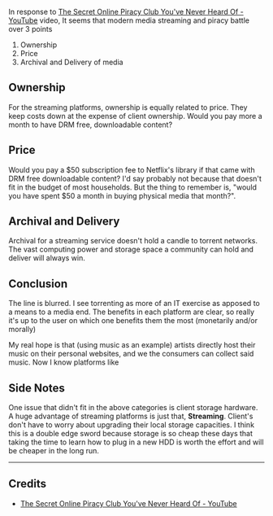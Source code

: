 In response to [The Secret Online Piracy Club You've Never Heard Of - YouTube](https://www.youtube.com/watch?v=V1aqZT7jbo8) video,  It seems that modern media streaming and piracy battle over 3 points  

1. Ownership
2. Price 
3. Archival and Delivery of media
  
## Ownership
For the streaming platforms, ownership is equally related to price. They keep costs down at the expense of client ownership. Would you pay more a month to have DRM free, downloadable content?

## Price
Would you pay a $50 subscription fee to Netflix's library if that came with DRM free downloadable content? I'd say probably not because that doesn't fit in the budget of most households. But the thing to remember is, "would you have spent $50 a month in buying physical media that month?". 

## Archival and Delivery
Archival for a streaming service doesn't hold a candle to torrent networks. The vast computing power and storage space a community can hold and deliver will always win.

## Conclusion
The line is blurred. I see torrenting as more of an IT exercise as apposed to a means to a media end. The benefits in each platform are clear, so really it's up to the user on which one benefits them the most (monetarily and/or morally) 

My real hope is that (using music as an example) artists directly host their music on their personal websites, and we the consumers can collect said music. Now I know platforms like


## Side Notes
One issue that didn't fit in the above categories is client storage hardware. A huge advantage of streaming platforms is just that, **Streaming**. Client's don't have to worry about upgrading their local storage capacities. I think this is a double edge sword because storage is so cheap these days that taking the time to learn how to plug in a new HDD is worth the effort and will be cheaper in the long run.


---
## Credits 
- [The Secret Online Piracy Club You've Never Heard Of - YouTube](https://www.youtube.com/watch?v=V1aqZT7jbo8)